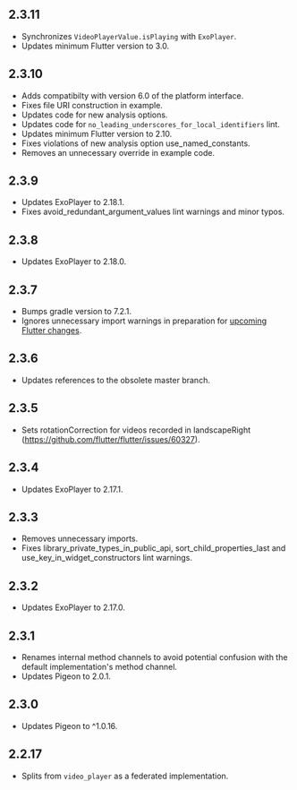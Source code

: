 ## 2.3.11

* Synchronizes `VideoPlayerValue.isPlaying` with `ExoPlayer`.
* Updates minimum Flutter version to 3.0.

## 2.3.10

* Adds compatibilty with version 6.0 of the platform interface.
* Fixes file URI construction in example.
* Updates code for new analysis options.
* Updates code for `no_leading_underscores_for_local_identifiers` lint.
* Updates minimum Flutter version to 2.10.
* Fixes violations of new analysis option use_named_constants.
* Removes an unnecessary override in example code.

## 2.3.9

* Updates ExoPlayer to 2.18.1.
* Fixes avoid_redundant_argument_values lint warnings and minor typos.

## 2.3.8

* Updates ExoPlayer to 2.18.0.

## 2.3.7

* Bumps gradle version to 7.2.1.
* Ignores unnecessary import warnings in preparation for [upcoming Flutter changes](https://github.com/flutter/flutter/pull/106316).

## 2.3.6

* Updates references to the obsolete master branch.

## 2.3.5

* Sets rotationCorrection for videos recorded in landscapeRight (https://github.com/flutter/flutter/issues/60327).

## 2.3.4

* Updates ExoPlayer to 2.17.1.

## 2.3.3

* Removes unnecessary imports.
* Fixes library_private_types_in_public_api, sort_child_properties_last and use_key_in_widget_constructors
  lint warnings.

## 2.3.2

* Updates ExoPlayer to 2.17.0.

## 2.3.1

* Renames internal method channels to avoid potential confusion with the
  default implementation's method channel.
* Updates Pigeon to 2.0.1.

## 2.3.0

* Updates Pigeon to ^1.0.16.

## 2.2.17

* Splits from `video_player` as a federated implementation.
